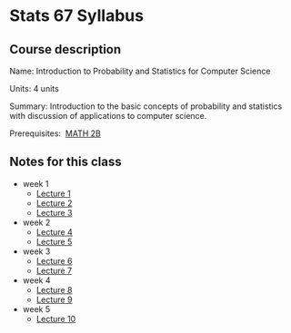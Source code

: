 # Stats 67 Syllabus

## Course description

Name: Introduction to Probability and Statistics for Computer Science

Units: 4 units

Summary: Introduction to the basic concepts of probability and statistics with discussion of applications to computer science.

Prerequisites:  [MATH 2B](https://catalogue.uci.edu/search/?P=MATH%202B "MATH 2B")

## Notes for this class

- week 1
    - [Lecture 1](./week1/lecture-1.md)
    - [Lecture 2](./week1/lecture-2.md)
    - [Lecture 3](./week1/lecture-3.md)
- week 2
    - [Lecture 4](./week2/lecture-4.md)
    - [Lecture 5](./week2/lecture-5.md)
- week 3
    - [Lecture 6](./week3/lecture-6.md)
    - [Lecture 7](./week3/lecture-7.md)
- week 4
    - [Lecture 8](./week4/lecture-8.md)
    - [Lecture 9](./week4/lecture-9.md)
- week 5
    - [Lecture 10](./week5/lecture-10.md)